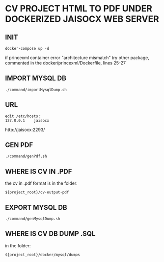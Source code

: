 # CV PROJECT HTML TO PDF UNDER DOCKERIZED JAISOCX WEB SERVER

## INIT
```
docker-compose up -d
```


if princexml container error "architecture mismatch"
try other package, commented in the 
docker/princexml/Dockerfile, lines 25-27


## IMPORT MYSQL DB
```
./command/importMysqlDump.sh
```


## URL
```
edit /etc/hosts:
127.0.0.1    jaisocx
```

http://jaisocx:2293/


## GEN PDF
```
./command/genPdf.sh
```


## WHERE IS CV IN .PDF

the cv in .pdf format is in the folder:
```
${project_root}/cv-output-pdf
```


## EXPORT MYSQL DB
```
./command/genMysqlDump.sh
```


## WHERE IS CV DB DUMP .SQL

in the folder:
```
${project_root}/docker/mysql/dumps
```

